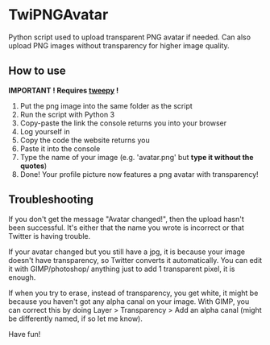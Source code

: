 # TwiPNGAvatar
Python script used to upload transparent PNG avatar if needed. Can also upload PNG images without transparency for higher image quality.

## How to use
**IMPORTANT ! Requires [tweepy](https://github.com/tweepy/tweepy) !**

1. Put the png image into the same folder as the script
2. Run the script with Python 3
3. Copy-paste the link the console returns you into your browser
4. Log yourself in
5. Copy the code the website returns you
6. Paste it into the console
7. Type the name of your image (e.g. 'avatar.png' but **type it without the quotes**)
8. Done! Your profile picture now features a png avatar with transparency!

## Troubleshooting

If you don't get the message "Avatar changed!", then the upload hasn't been successful. It's either that the name you wrote is incorrect or that Twitter is having trouble.

If your avatar changed but you still have a jpg, it is because your image doesn't have transparency, so Twitter converts it automatically. You can edit it with GIMP/photoshop/ anything just to add 1 transparent pixel, it is enough.

If when you try to erase, instead of transparency, you get white, it might be because you haven't got any alpha canal on your image. With GIMP, you can correct this by doing Layer > Transparency > Add an alpha canal (might be differently named, if so let me know).

Have fun!
